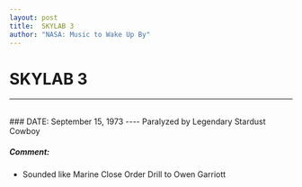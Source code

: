 ```yaml
---
layout: post
title:  SKYLAB 3
author: "NASA: Music to Wake Up By"
---
```


# SKYLAB 3
----
<br/>
### DATE: September 15, 1973
----
Paralyzed by Legendary Stardust Cowboy

##### Comment:
* Sounded like Marine Close Order Drill to Owen Garriott
